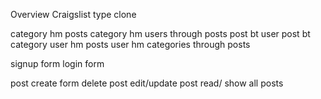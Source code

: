 
Overview
Craigslist type clone


category hm posts
category hm users through posts
post bt user
post bt category
user hm posts
user hm categories through posts

signup form
login form

post create form
delete post
edit/update post
read/ show all posts